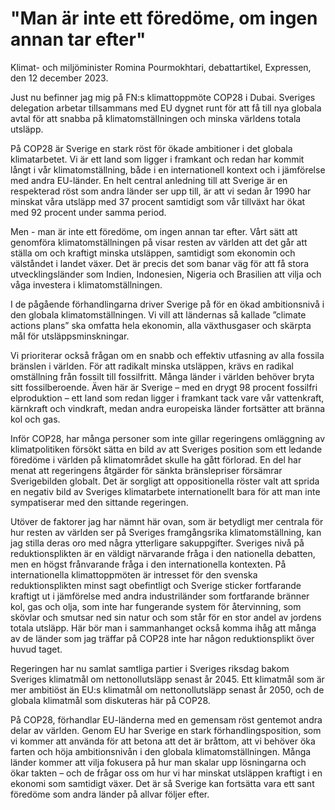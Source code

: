 # "Man är inte ett föredöme, om ingen annan tar efter"

Klimat- och miljöminister Romina Pourmokhtari, debattartikel, Expressen, den 12 december 2023.

Just nu befinner jag mig på FN:s klimattoppmöte COP28 i Dubai. Sveriges delegation arbetar tillsammans med EU dygnet runt för att få till nya globala avtal för att snabba på klimatomställningen och minska världens totala utsläpp.

På COP28 är Sverige en stark röst för ökade ambitioner i det globala klimatarbetet. Vi är ett land som ligger i framkant och redan har kommit långt i vår klimatomställning, både i en internationell kontext och i jämförelse med andra EU-länder. En helt central anledning till att Sverige är en respekterad röst som andra länder ser upp till, är att vi sedan år 1990 har minskat våra utsläpp med 37 procent samtidigt som vår tillväxt har ökat med 92 procent under samma period.

Men - man är inte ett föredöme, om ingen annan tar efter. Vårt sätt att genomföra klimatomställningen på visar resten av världen att det går att ställa om och kraftigt minska utsläppen, samtidigt som ekonomin och välståndet i landet växer. Det är precis det som banar väg för att få stora utvecklingsländer som Indien, Indonesien, Nigeria och Brasilien att vilja och våga investera i klimatomställningen.

I de pågående förhandlingarna driver Sverige på för en ökad ambitionsnivå i den globala klimatomställningen. Vi vill att ländernas så kallade ”climate actions plans” ska omfatta hela ekonomin, alla växthusgaser och skärpta mål för utsläppsminskningar.

Vi prioriterar också frågan om en snabb och effektiv utfasning av alla fossila bränslen i världen. För att radikalt minska utsläppen, krävs en radikal omställning från fossilt till fossilfritt. Många länder i världen behöver bryta sitt fossilberoende. Även här är Sverige – med en drygt 98 procent fossilfri elproduktion – ett land som redan ligger i framkant tack vare vår vattenkraft, kärnkraft och vindkraft, medan andra europeiska länder fortsätter att bränna kol och gas.

Inför COP28, har många personer som inte gillar regeringens omläggning av klimatpolitiken försökt sätta en bild av att Sveriges position som ett ledande föredöme i världen på klimatområdet skulle ha gått förlorad. En del har menat att regeringens åtgärder för sänkta bränslepriser försämrar Sverigebilden globalt. Det är sorgligt att oppositionella röster valt att sprida en negativ bild av Sveriges klimatarbete internationellt bara för att man inte sympatiserar med den sittande regeringen.

Utöver de faktorer jag har nämnt här ovan, som är betydligt mer centrala för hur resten av världen ser på Sveriges framgångsrika klimatomställning, kan jag stilla deras oro med några ytterligare sakuppgifter. Sveriges nivå på reduktionsplikten är en väldigt närvarande fråga i den nationella debatten, men en högst frånvarande fråga i den internationella kontexten. På internationella klimattoppmöten är intresset för den svenska reduktionsplikten minst sagt obefintligt och Sverige sticker fortfarande kraftigt ut i jämförelse med andra industriländer som fortfarande bränner kol, gas och olja, som inte har fungerande system för återvinning, som skövlar och smutsar ned sin natur och som står för en stor andel av jordens totala utsläpp. Här bör man i sammanhanget också komma ihåg att många av de länder som jag träffar på COP28 inte har någon reduktionsplikt över huvud taget.

Regeringen har nu samlat samtliga partier i Sveriges riksdag bakom Sveriges klimatmål om nettonollutsläpp senast år 2045. Ett klimatmål som är mer ambitiöst än EU:s klimatmål om nettonollutsläpp senast år 2050, och de globala klimatmål som diskuteras här på COP28.

På COP28, förhandlar EU-länderna med en gemensam röst gentemot andra delar av världen. Genom EU har Sverige en stark förhandlingsposition, som vi kommer att använda för att betona att det är bråttom, att vi behöver öka farten och höja ambitionsnivån i den globala klimatomställningen. Många länder kommer att vilja fokusera på hur man skalar upp lösningarna och ökar takten – och de frågar oss om hur vi har minskat utsläppen kraftigt i en ekonomi som samtidigt växer. Det är så Sverige kan fortsätta vara ett sant föredöme som andra länder på allvar följer efter.
